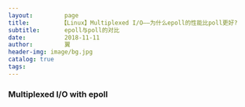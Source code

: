 ```yaml
---
layout:         page
title:         【Linux】Multiplexed I/O——为什么epoll的性能比poll更好?
subtitle:       epoll与poll的对比
date:           2018-11-11
author:         翼
header-img: image/bg.jpg
catalog: true
tags:
---
```


### Multiplexed I/O with epoll